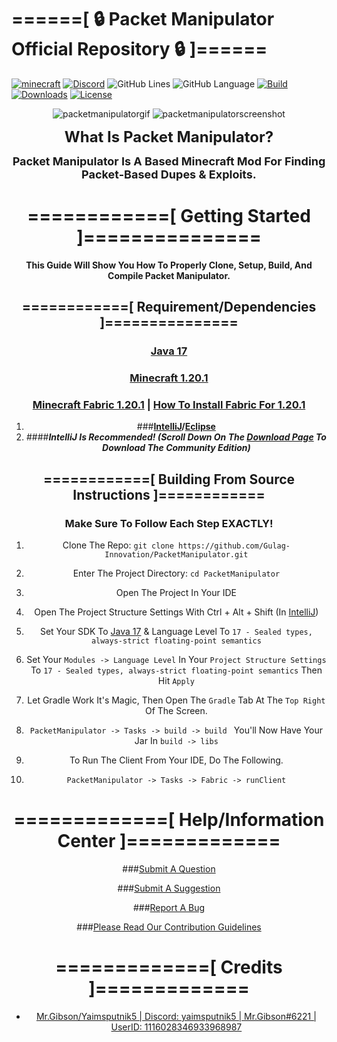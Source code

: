 # ======[ 🔒 Packet Manipulator Official Repository 🔒 ]======

[![minecraft](https://img.shields.io/badge/Minecraft-1.20.1-blueviolet.svg)](https://files.minecraftforge.net/net/minecraftforge/forge/index_1.20.1.html)
[![Discord](https://img.shields.io/discord/840168131652747264?color=9900ee&label=discord&style=flat-round)](https://thegulag.net/)
![GitHub Lines](https://img.shields.io/tokei/lines/github/Gulag-Innovation/PacketManipulator?color=9900ee)
![GitHub Language](https://img.shields.io/github/languages/top/Gulag-Innovation/PacketManipulator?color=9900ee)
[![Build](https://img.shields.io/github/v/release/Gulag-Innovation/PacketManipulator)](https://github.com/Gulag-Innovation/PacketManipulator/releases/latest)
[![Downloads](https://img.shields.io/github/downloads/Gulag-Innovation/PacketManipulator/total?color=9900ee)](https://github.com/Gulag-Innovation/PacketManipulator/release/latest)
[![License](https://img.shields.io/github/license/Gulag-Innovation/PacketManipulator)](https://github.com/Gulag-Innovation/PacketManipulator/blob/master/LICENSE)

<p align="center">
<img src="https://cdn.discordapp.com/attachments/1124010332453621781/1124010655754764288/PacketManipulator.gif" alt="packetmanipulatorgif" />
  <img src="https://cdn.discordapp.com/attachments/1124010332453621781/1124011511417933934/image.png" alt="packetmanipulatorscreenshot" />
</p>

<center>

<b><font size=+2>What Is Packet Manipulator?</font></b>

<b><font size=+1>Packet Manipulator Is A Based Minecraft Mod For Finding Packet-Based Dupes & Exploits.</font></b>

# ============[ Getting Started ]===============

**This Guide Will Show You How To Properly Clone, Setup, Build, And Compile Packet Manipulator.**

## ============[ Requirement/Dependencies ]===============

### [Java 17][java17]
### [Minecraft 1.20.1][minecraft]
### [Minecraft Fabric 1.20.1][fabric] | [How To Install Fabric For 1.20.1][fabrichowto]

1. ###**[IntelliJ][intellij]/[Eclipse][eclipse]**
2. ####**_IntelliJ Is Recommended! (Scroll Down On The [Download Page][intellij] To Download The Community Edition)_**

## ============[ Building From Source Instructions ]============

### Make Sure To Follow Each Step EXACTLY!
1. Clone The Repo: `git clone https://github.com/Gulag-Innovation/PacketManipulator.git`
2. Enter The Project Directory: `cd PacketManipulator`
3. Open The Project In Your IDE
4. Open The Project Structure Settings With Ctrl + Alt + Shift (In [IntelliJ][intellij])
5. Set Your SDK To [Java 17][java17] & Language Level To `17 - Sealed types, always-strict floating-point semantics`
6. Set Your `Modules -> Language Level` In Your `Project Structure Settings` To `17 - Sealed types, always-strict floating-point semantics` Then Hit `Apply`
7. Let Gradle Work It's Magic, Then Open The `Gradle` Tab At The `Top Right` Of The Screen.
8. `PacketManipulator -> Tasks -> build -> build ` You'll Now Have Your Jar In `build -> libs`

9. To Run The Client From Your IDE, Do The Following.
10. `PacketManipulator -> Tasks -> Fabric -> runClient`

# =============[ Help/Information Center ]=============

###[Submit A Question](https://github.com/Gulag-Innovation/PacketManipulator/issues/new?assignees=&labels=question&template=question.md&title=)

###[Submit A Suggestion](https://github.com/Gulag-Innovation/PacketManipulator/issues/new?assignees=&labels=suggestion&template=suggestion.md&title=)

###[Report A Bug](https://github.com/Gulag-Innovation/PacketManipulator/issues/new?assignees=&labels=bug&template=bug-report.md&title=)

###[Please Read Our Contribution Guidelines](https://github.com/Gulag-Innovation/PacketManipulator/blob/master/CONTRIBUTING.md)

# =============[ Credits ]=============

- [Mr.Gibson/Yaimsputnik5 | Discord: yaimsputnik5 | Mr.Gibson#6221 | UserID: 1116028346933968987][yaimsputnik5github]

[eclipse]: https://www.eclipse.org/downloads/
[intellij]: https://www.jetbrains.com/idea/download/?section=windows
[minecraft]: https://minecraft.net/
[fabric]: https://fabricmc.net/use/installer/
[fabrichowto]: https://www.youtube.com/watch?v=SqasLdQteFU
[java17]: https://www.oracle.com/java/technologies/javase/jdk17-archive-downloads.html
[yaimsputnik5github]: https://github.com/Yaimsputnik5
</center>
